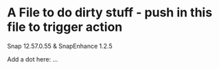 # A File to do dirty stuff - push in this file to trigger action
Snap 12.57.0.55 & SnapEnhance 1.2.5

Add a dot here: ...
